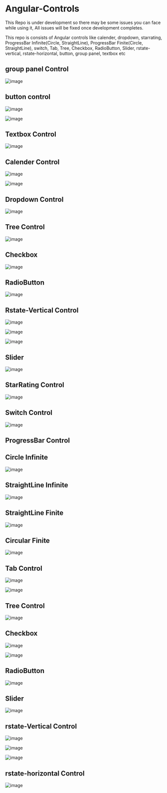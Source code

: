 # Angular-Controls
This Repo is under development so there may be some issues you can face while using it, All issues will be fixed once development completes.

This repo is consists of Angular controls like calender, dropdown, starrating, ProgressBar Infinite(Circle, StraightLine), ProgressBar Finite(Circle, StraightLine), 
switch, Tab, Tree, Checkbox, RadioButton, Slider, rstate-vertical, rstate-horizontal, button, group panel, textbox etc

group panel Control
--------------------------------------

![image](https://github.com/user-attachments/assets/d18acc04-5212-4118-a7b9-abc98a7fed1c)


button control
--------------------------------------

![image](https://github.com/user-attachments/assets/c95d1ba1-c6fb-4672-be5b-7b994ab89992)

![image](https://github.com/user-attachments/assets/91c0f233-af11-4a8a-81d7-bf70a431528a)


Textbox Control
--------------------------------

![image](https://github.com/user-attachments/assets/881eccd2-34e6-4185-bc03-df49400c2a04)


 Calender Control
-------------------
![image](https://github.com/rajhseg/Angular-Controls/assets/9523832/2737eafb-8ec4-4347-93ac-960d81d2c241)

![image](https://github.com/rajhseg/Angular-Controls/assets/9523832/0e341bf3-7a02-4aa5-9ac0-f2ddf2092aac)



 Dropdown Control
-------------------
![image](https://github.com/user-attachments/assets/27655d87-7699-455a-ac3e-f6696709c52a)




Tree Control
--------------------------
![image](https://github.com/user-attachments/assets/a59b162e-5634-4930-9d64-9b6c1d5d68ca)



Checkbox
---------------------------
![image](https://github.com/user-attachments/assets/0118349c-41e9-4960-a84f-03de758acbda)


RadioButton
----------------------------

![image](https://github.com/user-attachments/assets/4ba30a66-257e-4daf-9088-9a95d6a7aa5b)



Rstate-Vertical Control 
----------------------------------------------

![image](https://github.com/user-attachments/assets/2111a2e2-8b31-4c3a-b75a-556499ec9fd7)

![image](https://github.com/user-attachments/assets/48bdb2a1-86d1-40e0-9336-2ba6da9aeb60)

![image](https://github.com/user-attachments/assets/37f06a58-4e94-4bde-8636-3d50999c8af1)



Slider
-----------------------------
![image](https://github.com/user-attachments/assets/7bc1cf45-f23a-43df-ade1-198156dd3946)



 StarRating Control
---------------------
![image](https://github.com/rajhseg/Angular-Controls/assets/9523832/802c17b4-753a-4dae-8dd1-9c7cefd39f78)



Switch Control
--------------------
![image](https://github.com/rajhseg/Angular-Controls/assets/9523832/51bbbada-3843-4cfe-9bc9-0d67fa97d8b3)



ProgressBar Control
---------------------

Circle Infinite
----------------------
![image](https://github.com/rajhseg/Angular-Controls/assets/9523832/c21e8f0a-1651-4321-9841-42a96cf7be63)


StraightLine Infinite
----------------------
![image](https://github.com/rajhseg/Angular-Controls/assets/9523832/36481afd-9963-4fc3-8f71-cbe003061d09)


StraightLine Finite
----------------------
![image](https://github.com/rajhseg/Angular-Controls/assets/9523832/f429bb04-072f-4b12-af27-bf1fc2636fda)


Circular Finite
-----------------------
![image](https://github.com/rajhseg/Angular-Controls/assets/9523832/b5e76ad3-cfca-4fd4-999a-f8a68c544537)



Tab Control
-------------------------

![image](https://github.com/user-attachments/assets/00d31649-ef3a-4dd3-be60-6c75c5aedd10)

![image](https://github.com/user-attachments/assets/26dd876c-c37c-44ae-865d-6314b8e13a5e)



Tree Control
--------------------------

![image](https://github.com/user-attachments/assets/a59b162e-5634-4930-9d64-9b6c1d5d68ca)



Checkbox
---------------------------
![image](https://github.com/user-attachments/assets/0118349c-41e9-4960-a84f-03de758acbda)

![image](https://github.com/user-attachments/assets/8812cfb4-f0e5-41cb-b2c0-15a8bfd0e16f)



RadioButton
----------------------------

![image](https://github.com/user-attachments/assets/4ba30a66-257e-4daf-9088-9a95d6a7aa5b)



Slider
-----------------------------
![image](https://github.com/user-attachments/assets/7bc1cf45-f23a-43df-ade1-198156dd3946)


rstate-Vertical Control 
----------------------------------------------

![image](https://github.com/user-attachments/assets/2111a2e2-8b31-4c3a-b75a-556499ec9fd7)

![image](https://github.com/user-attachments/assets/48bdb2a1-86d1-40e0-9336-2ba6da9aeb60)

![image](https://github.com/user-attachments/assets/37f06a58-4e94-4bde-8636-3d50999c8af1)



rstate-horizontal Control
--------------------------------------

![image](https://github.com/user-attachments/assets/fd57e00b-00ce-4eba-ba1f-23f2473c66b9)




















